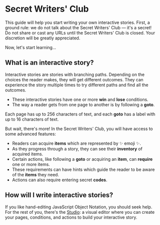 # Secret Writers' Club

This guide will help you start writing your own interactive stories. First, a ground rule: we do not talk about the Secret Writers' Club &mdash; it's a secret! Do not share or cast any URLs until the Secret Writers' Club is closed. Your discretion will be greatly appreciated. 

Now, let's start learning...

## What is an interactive story? 

Interactive stories are stories with branching paths. Depending on the choices the reader makes, they will get different outcomes. They can experience the story multiple times to try different paths and find all the outcomes. 

- These interactive stories have one or more **win** and **lose** conditions. 
- The way a reader gets from one page to another is by following a **goto**. 

Each page has up to 256 characters of text, and each **goto** has a label with up to 16 characters of text. 

But wait, there's more! In the Secret Writers' Club, you will have access to some advanced features: 

- Readers can acquire **items** which are represented by :sparkles: emoji :sparkles:.
- As they progress through a story, they can see their **inventory** of acquired items.
- Certain actions, like following a **goto** or acquiring an **item**, can **require** one or more items. 
- These requirements can have hints which guide the reader to be aware of the **items** they need.
- Actions can also require entering secret **codes**. 

## How will I write interactive stories? 

If you like hand-editing JavaScript Object Notation, you should seek help. For the rest of you, there's the [Studio](studio.md): a visual editor where you can create your pages, conditions, and actions to build your interactive story. 
